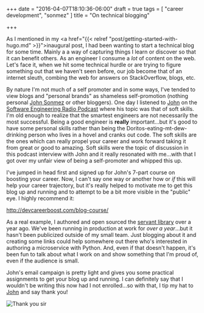 +++
date = "2016-04-07T18:10:36-06:00"
draft = true
tags = [
    "career development",
    "sonmez"
]
title = "On technical blogging"

+++

As I mentioned in my <a href="{{< relref "post/getting-started-with-hugo.md" >}}">inaugural post</a>, I had been wanting to start a technical blog for some time.
Mainly a a way of capturing things I learn or discover so that it can benefit others. As an
engineer I consume a *lot* of content on the web. Let's face it, when we hit some technical hurdle
or are trying to figure something out that we haven't seen before, our job become that of an
internet sleuth, combing the web for answers on StackOverflow, blogs, etc.

By nature I'm not much of a self promoter and in some ways, I've tended to view blogs and "personal
brands" as shameless self-promotion (nothing personal [John Sonmez](http://simpleprogrammer.com) or
other bloggers).
One day I listened to [John](http://simpleprogrammer.com) on the [Software Engineering
Radio Podcast](http://www.se-radio.net/2015/12/se-radio-episode-245-john-sonmez-on-marketing-yourself-and-managing-your-career/)
where his topic was that of soft skills. I'm old enough to realize that the smartest engineers
are not necessarily the most successful. Being a good engineer is **really** important...but it's
good to have some personal skills rather than being the Doritos-eating-mt-dew-drinking person who
lives in a hovel and cranks out code. The soft skills are the ones which can really propel your
career and work forward taking it from great or good to amazing. Soft skills were the topic of
discussion in this podcast interview with John and it really resonated with me...with that I got
over my unfair view of being a self-promoter and whipped this up.

I've jumped in head first and signed up for John's 7-part course on boosting your career. Now, I
can't say one way or another how or *if* this will help your career trajectory, but it's really
helped to motivate me to get this blog up and running and to attempt to be a bit more visible in
the "public" eye. I highly recommend it:

http://devcareerboost.com/blog-course/

As a real example, I authored and open sourced the [servant
library](https://github.com/clearcare/servant) over a year ago. We've been running in production at
work for *over a year*...but it hasn't been publicized outside of my small team. Just blogging
about it and creating some links could help somewhere out there who's interested in authoring a
microservice with Python. And, even if that doesn't happen, it's been fun to talk about what I work
on and show something that I'm proud of, even if the audience is small.

John's email campaign is pretty light and gives you some practical assignments to get your blog up and
running. I can definitely say that I wouldn't be writing this now had I not enrolled...so with
that, I tip my hat to [John](http://simpleprogrammer.com) and say thank you!

<img src="https://media.giphy.com/media/l2JJHgjz1uaEncXew/giphy.gif" title="Thank you sir" ></img>

